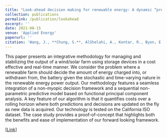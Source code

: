```yaml
---
title: "Look-ahead decision making for renewable energy: A dynamic “predict and store” approach"
collection: publications
permalink: /publication/lookahead
excerpt: ''
date: 2021-08-15
venue: 'Applied Energy'
paperurl: ''
citation: 'Wang, J., **Chung, S.**, AlShelahi, A., Kontar, R., Byon, E., & Saigal, R. (2021). Look-ahead decision making for renewable energy: A dynamic “predict and store” approach. <i>Applied Energy</i>, 296, 117068.'
---
```


This paper presents an integrative methodology for managing and stabilizing the output of a wind/solar farm using storage devices in a cost effective and real-time manner. We consider the problem where a renewable farm should decide the amount of energy charged into, or withdrawn from, the battery given the stochastic and time-varying nature in the renewable energy power output. Our methodology features a seamless integration of a non-myopic decision framework and a sequential non-parametric predictive model based on functional principal component analysis. A key feature of our algorithm is that it quantifies costs over a rolling horizon where both predictions and decisions are updated on the fly as new data is acquired. Our technology is tested on the California ISO dataset. The case study provides a proof-of-concept that highlights both the benefits and ease of implementation of our forward looking framework.

[[Link](https://www.sciencedirect.com/science/article/pii/S0306261921005225)]
